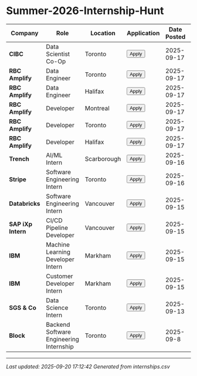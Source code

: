 # Summer-2026-Internship-Hunt

<table>
<thead>
<tr>
<th>Company</th>
<th>Role</th>
<th>Location</th>
<th>Application</th>
<th>Date Posted</th>
<th>Status</th>
<th>Applied</th>
</tr>
</thead>
<tbody>
<tr>
<td><strong>CIBC</strong></td>
<td>Data Scientist Co-Op</td>
<td>Toronto</td>
<td><a href="https://cibc.wd3.myworkdayjobs.com/campus/job/Toronto-ON/Data-Scientist-Co-Op--8-Months-_2521598?source=LinkedIn"><button>Apply</button></a></td>
<td>2025-09-17</td>
<td>Open</td>
<td>✅ Yes</td>
</tr>
<tr>
<td><strong>RBC Amplify</strong></td>
<td>Data Engineer</td>
<td>Toronto</td>
<td><a href="https://jobs.rbc.com/ca/en/job/R-0000084930/Data-Engineer-Intern-Amplify-2026-Toronto"><button>Apply</button></a></td>
<td>2025-09-17</td>
<td>Open</td>
<td>❌ No</td>
</tr>
<tr>
<td><strong>RBC Amplify</strong></td>
<td>Data Engineer</td>
<td>Halifax</td>
<td><a href="https://jobs.rbc.com/ca/en/job/R-0000084931/Data-Engineer-Intern-Amplify-2026-Halifax"><button>Apply</button></a></td>
<td>2025-09-17</td>
<td>Open</td>
<td>❌ No</td>
</tr>
<tr>
<td><strong>RBC Amplify</strong></td>
<td>Developer</td>
<td>Montreal</td>
<td><a href="https://jobs.rbc.com/ca/en/job/R-0000084932/Developer-Intern-Amplify-2026-Montreal"><button>Apply</button></a></td>
<td>2025-09-17</td>
<td>Open</td>
<td>❌ No</td>
</tr>
<tr>
<td><strong>RBC Amplify</strong></td>
<td>Developer</td>
<td>Toronto</td>
<td><a href="https://jobs.rbc.com/ca/en/job/R-0000084933/Developer-Intern-Amplify-2026-Toronto"><button>Apply</button></a></td>
<td>2025-09-17</td>
<td>Open</td>
<td>❌ No</td>
</tr>
<tr>
<td><strong>RBC Amplify</strong></td>
<td>Developer</td>
<td>Halifax</td>
<td><a href="https://jobs.rbc.com/ca/en/job/R-0000084934/Developer-Intern-Amplify-2026-Halifax"><button>Apply</button></a></td>
<td>2025-09-17</td>
<td>Open</td>
<td>❌ No</td>
</tr>
<tr>
<td><strong>Trench</strong></td>
<td>AI/ML Intern</td>
<td>Scarborough</td>
<td><a href="https://trench.csod.com/ux/ats/careersite/1/home/requisition/1360?c=trench&sq=req1360&source=LinkedIn"><button>Apply</button></a></td>
<td>2025-09-16</td>
<td>Open</td>
<td>✅ Yes</td>
</tr>
<tr>
<td><strong>Stripe</strong></td>
<td>Software Engineering Intern</td>
<td>Toronto</td>
<td><a href="https://stripe.com/jobs/listing/software-engineer-intern/7206389"><button>Apply</button></a></td>
<td>2025-09-16</td>
<td>Open</td>
<td>✅ Yes</td>
</tr>
<tr>
<td><strong>Databricks</strong></td>
<td>Software Engineering Intern</td>
<td>Vancouver</td>
<td><a href="https://www.databricks.com/company/careers/university-recruiting/software-engineering-intern-2026-6865687002?gh_jid=6865687002&utm_medium=website&ref=trueup&utm_source=trueup"><button>Apply</button></a></td>
<td>2025-09-15</td>
<td>Open</td>
<td>❌ No</td>
</tr>
<tr>
<td><strong>SAP iXp Intern</strong></td>
<td>CI/CD Pipeline Developer</td>
<td>Vancouver</td>
<td><a href="https://jobs.sap.com/job/Waterloo-SAP-iXp-Intern-CICD-Pipeline-Developer-ON-N2L6R2/1247955601/?utm_source=trueup&utm_medium=website&ref=trueup"><button>Apply</button></a></td>
<td>2025-09-15</td>
<td>Open</td>
<td>❌ No</td>
</tr>
<tr>
<td><strong>IBM</strong></td>
<td>Machine Learning Developer Intern</td>
<td>Markham</td>
<td><a href="https://ibmglobal.avature.net/en_US/careers/JobDetail?jobId=58725&source=WEB_Search_EMEA"><button>Apply</button></a></td>
<td>2025-09-15</td>
<td>Open</td>
<td>✅ Yes</td>
</tr>
<tr>
<td><strong>IBM</strong></td>
<td>Customer Developer Intern</td>
<td>Markham</td>
<td><a href="https://ibmglobal.avature.net/en_US/careers/JobDetail?jobId=60297&source=WEB_Search_EMEA"><button>Apply</button></a></td>
<td>2025-09-15</td>
<td>Open</td>
<td>✅ Yes</td>
</tr>
<tr>
<td><strong>SGS & Co</strong></td>
<td>Data Science Intern</td>
<td>Toronto</td>
<td><a href="https://recruiting2.ultipro.com/SGS1000SGSI/JobBoard/97ca74c0-a912-49a2-94d9-461835a67db8/OpportunityDetail?opportunityId=e25b2950-9db7-4350-8c44-0395b5689958"><button>Apply</button></a></td>
<td>2025-09-13</td>
<td>Open</td>
<td>✅ Yes</td>
</tr>
<tr>
<td><strong>Block</strong></td>
<td>Backend Software Engineering Internship</td>
<td>Toronto</td>
<td><a href="https://block.xyz/careers/jobs/4904198008?gh_jid=4904198008&utm_source=trueup&utm_medium=website&ref=trueup"><button>Apply</button></a></td>
<td>2025-09-8</td>
<td>Open</td>
<td>✅ Yes</td>
</tr>
</tbody>
</table>

---
*Last updated: 2025-09-20 17:12:42*
*Generated from internships.csv*

